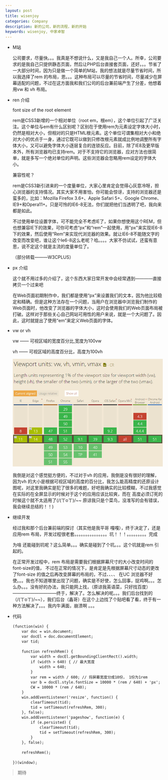 ```yaml
---
layout: post
title: wisenjoy
categories: Company
description: 新的公司，新的流程，新的开始
keywords: wisenjoy, 中家卓智
---
```


* M站

  公司要求，尽量快。。。我真是不想说什么，又是我自己一个人。所幸，公司要求的是我自己只提供静态页面，然后让PHP后台直接套页面，还好。。。节省了一大部分时间，因为只是做一个简单的M站，我的想法就是尽量节省时间，所以我选择了rem 的布局，恩。。。这种布局可以尽量的节省时间，尽量减少在屏幕适配的问题，不过在这方面我和我们公司的后台兼前端产生了分差，他想着用vw 和 vh 布局。

* ren 介绍

  	font size of the root element

  	rem是CSS3新增的一个相对单位（root em，根em），这个单位引起了广泛关注。这个单位与em有什么区别呢？区别在于使用rem为元素设定字体大小时，仍然是相对大小，但相对的只是HTML根元素。这个单位可谓集相对大小和绝对大小的优点于一身，通过它既可以做到只修改根元素就成比例地调整所有字体大小，又可以避免字体大小逐层复合的连锁反应。目前，除了IE8及更早版本外，所有浏览器均已支持rem。对于不支持它的浏览器，应对方法也很简单，就是多写一个绝对单位的声明。这些浏览器会忽略用rem设定的字体大小。

  	兼容性呢？

  	rem是CSS3新引进来的一个度量单位，大家心里肯定会觉得心灰意冷呀，担心浏览器的支持情况。其实大家不用害怕，你可能会惊讶，支持的浏览器还是蛮多的，比如：Mozilla Firefox 3.6+、Apple Safari 5+、Google Chrome、IE9+和Opera11+。只是可怜的IE6-8无法，你们就把他们当透明了吧，我向来都是如此。

	不过使用单位设置字体，可不能完全不考虑IE了，如果你想使用这个REM，但也想兼容IE下的效果，可你可考虑“px”和“rem”一起使用，用"px"来实现IE6-8下的效果，然后使用“Rem”来实现代浏览器的效果。就让IE6-8不能随文字的改变而改变吧，谁让这个Ie6-8这么老呢？哈。。。。大家不仿试试，还蛮有意思，说不定这个就是主流的度量单位了。

	（部分转载———W3CPLUS）

* px 介绍
	
	这个就不用过多的介绍了，这个东西大家日常开发中会经常遇到————直接拷贝一个过来吧

	在Web页面初期制作中，我们都是使用“px”来设置我们的文本，因为他比较稳定和精确。但是这种方法存在一个问题，当用户在浏览器中浏览我们制作的Web页面时，他改变了浏览器的字体大小，这时会使用我们的Web页面布局被打破。这样对于那些关心自己网站可用性的用户来说，就是一个大问题了。因此，这时就提出了使用“em”来定义Web页面的字体。

* vw or vh

	vw —— 可视区域的宽度百分比,宽度为100vw

	vh —— 可视区域的高度百分比，高度为100vh

	![兼容性](/images/Company/2016-08-07_01.png)

	我倒是对这个感觉挺方便的，不过对于vh 的应用，我倒是没有很好的理解，因为vh 的大小是根据可视区域的高度的百分比，我怎么能高精度的还原设计图呢，对这里我确实是犯了很多的难题，好吧我确实的比较模糊，不过我感觉在实际的在全屏显示的时候对于这个的应用应该比较爽，而在 高度必须订死的时候这个就不太适用了(/(ㄒoㄒ)/~~ 原谅我只是个菜鸟，没准写的会有错误，我会继续总结的！！)

* 继续开发

	经过我和那个后台兼前端的探讨（其实他是我平哥 嘎嘎），终于决定了，还是应用rem 布局，开发过程很老套。。。。。。。。。。。。。。。坑！！！。。。。。。。。。完成

	为啥 还能碰到坑呢？这么简单。。。确实是碰到了个坑。。。这个坑就是rem 引起的。

	在正常开发过程中，rem 布局是需要我们根据屏幕尺寸的大小改变时间的font-size的值，
	不过在正常的情况下，是肯定是先根据屏幕尺寸动态的更改了font-size 的值之后再改变屏幕的布局的，不过、、、、 在UC 浏览器不好使。。。我也不知道哪里出现了问题，确实是不好使，怎么回事，捉鸡啊。。。怎么办。。。没有好的办法，我只能网上找，（原谅我英语菜，只好找百度）——————————终于，解决了。怎么解决的呢。。。我们后台找到的（/(ㄒoㄒ)/~~），我们后台（鑫哥）在这个上边找了个贴吧看了看，终于有一种方法解决了。。。我内牛满面，崩溃啊 。。。

* 代码
	```
	(function(win) {
	    var doc = win.document;
	    var docEl = doc.documentElement;
	    var tid;

	    function refreshRem() {
	        var width = docEl.getBoundingClientRect().width;
	        if (width > 640) { // 最大宽度
	            width = 640;
	        }
	        var rem = width / 600; // 将屏幕宽度分成10份， 1份为1rem
	        var b = docEl.style.fontSize = 10000 * (rem / 640) + 'px';
	        CW = 10000 * (rem / 640);
	    }
	    win.addEventListener('resize', function() {
	        clearTimeout(tid);
	        tid = setTimeout(refreshRem, 300);
	    }, false);
	    win.addEventListener('pageshow', function(e) {
	        if (e.persisted) {
	            clearTimeout(tid);
	            tid = setTimeout(refreshRem, 300);
	        }
	    }, false);

	    refreshRem();

	})(window);
	```
> 期待